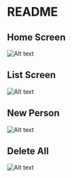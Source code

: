 # README

## Home Screen

![Alt text](/screenshots/HomeScreen.PNG?raw=true "Home Screen")

## List Screen

![Alt text](/screenshots/ListScreen.PNG?raw=true "List Screen")

## New Person

![Alt text](/screenshots/NewPerson.PNG?raw=true "New Person")

## Delete All

![Alt text](/screenshots/DeleteAll.PNG?raw=true "Delete All")
